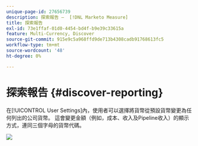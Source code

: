 ```yaml
---
unique-page-id: 27656739
description: 探索報告 —  [!DNL Marketo Measure]
title: 探索報告
exl-id: 73e1ffaf-01d0-4454-bd4f-b9e39c33615a
feature: Multi-Currency, Discover
source-git-commit: 915e9c5a968ffd9de713b4308cadb91768613fc5
workflow-type: tm+mt
source-wordcount: '48'
ht-degree: 0%

---
```


# 探索報告 {#discover-reporting}

在[!UICONTROL User Settings]內，使用者可以選擇將貨幣從預設貨幣變更為任何列出的公司貨幣。 這會變更金額（例如，成本、收入及Pipeline收入）的顯示方式，連同三個字母的貨幣代碼。

![](assets/one.png)
